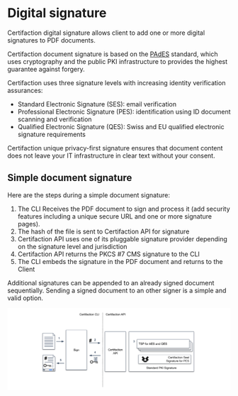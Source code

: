 # Digital signature

Certifaction digital signature allows client to add one or more digital signatures to PDF documents.

Certifaction document signature is based on the [PAdES](https://en.wikipedia.org/wiki/PAdES) standard,
which uses cryptography and the public PKI infrastructure to provides the highest guarantee against forgery.

Certifaction uses three signature levels with increasing identity verification assurances:

- Standard Electronic Signature (SES): email verification
- Professional Electronic Signature (PES): identification using ID document scanning and verification
- Qualified Electronic Signature (QES): Swiss and EU qualified electronic signature requirements

Certifaction unique privacy-first signature ensures that document content does not leave your
IT infrastructure in clear text without your consent.

## Simple document signature

Here are the steps during a simple document signature:

1.  The CLI Receives the PDF document to sign and process it (add security features including a unique secure URL and one or more signature
    pages).
2.  The hash of the file is sent to Certifaction API for signature
3.  Certifaction API uses one of its pluggable signature provider depending on the signature level and jurisdiction
4.  Certifaction API returns the PKCS #7 CMS signature to the CLI
5.  The CLI embeds the signature in the PDF document and returns to the Client

Additional signatures can be appended to an already signed document sequentially. Sending a signed document to an
other signer is a simple and valid option.

![Document signature diagram](../assets/document-signature-diagram.svg)
